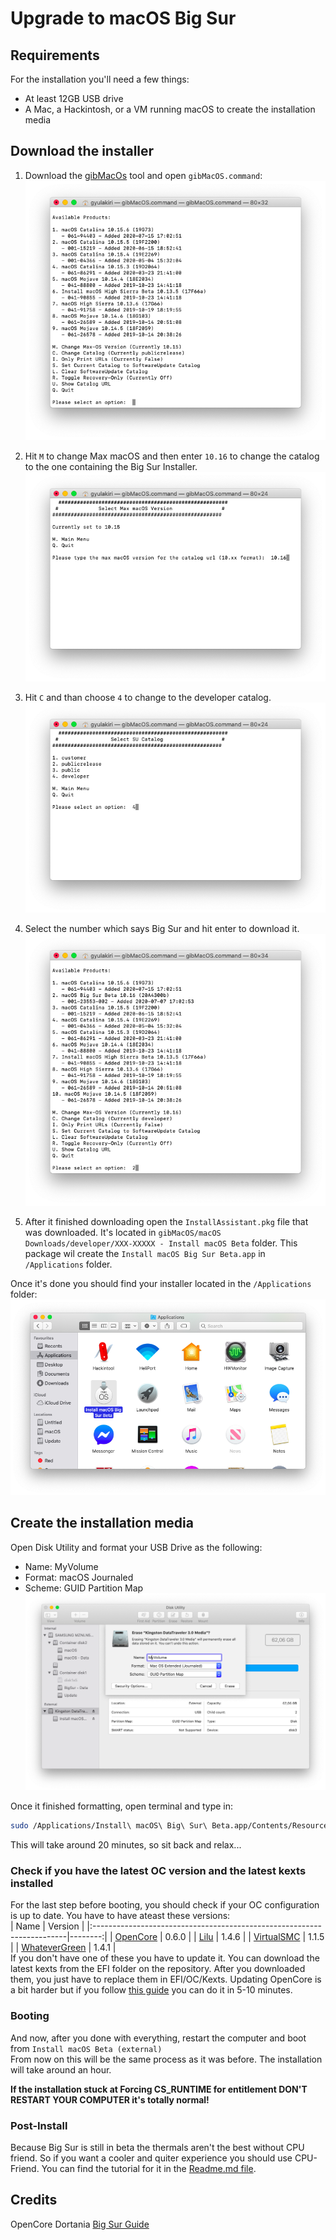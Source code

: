 # Upgrade to macOS Big Sur

## Requirements
For the installation you'll need a few things:  
* At least 12GB USB drive
* A Mac, a Hackintosh, or a VM running macOS to create the installation media


## Download the installer
1. Download the [gibMacOs](https://github.com/corpnewt/gibMacOS) tool and open `gibMacOS.command`:  
![](/Images/BigSurInstallation1.png)

2. Hit `M` to change Max macOS and then enter `10.16` to change the catalog to the one containing the Big Sur Installer.  
![](/Images/BigSurInstallation2.png)

3. Hit `C` and than choose `4` to change to the developer catalog.  
![](/Images/BigSurInstallation3.png)

4. Select the number which says Big Sur and hit enter to download it.  
![](/Images/BigSurInstallation4.png)

5. After it finished downloading open the `InstallAssistant.pkg` file that was downloaded. It's located in `gibMacOS/macOS Downloads/developer/XXX-XXXXX - Install macOS Beta` folder. This package wil create the `Install macOS Big Sur Beta.app` in `/Applications` folder.  


Once it's done you should find your installer located in the `/Applications` folder:  
![](/Images/BigSurInstallation5.png)

## Create the installation media
Open Disk Utility and format your USB Drive as the following: 
* Name: MyVolume
* Format: macOS Journaled
* Scheme: GUID Partition Map  
![](/Images/BigSurInstallation6.png)

Once it finished formatting, open terminal and type in:  

```sh
sudo /Applications/Install\ macOS\ Big\ Sur\ Beta.app/Contents/Resources/createinstallmedia --volume /Volumes/MyVolume
```

This will take around 20 minutes, so sit back and relax...

### Check if you have the latest OC version and the latest kexts installed
For the last step before booting, you should check if your OC configuration is up to date.
You have to have ateast these versions:  
| Name                                                                   | Version |
|:-----------------------------------------------------------------------|--------:|
| [OpenCore](https://github.com/acidanthera/OpenCorePkg/releases)        | 0.6.0   |
| [Lilu](https://github.com/acidanthera/Lilu/releases)                   | 1.4.6   |
| [VirtualSMC](https://github.com/acidanthera/VirtualSMC/releases)       | 1.1.5   |
| [WhateverGreen](https://github.com/acidanthera/WhateverGreen/releases) | 1.4.1   |   
If you don't have one of these you have to update it. You can download the latest kexts from the EFI folder on the repository. After you downloaded them, you just have to replace them in EFI/OC/Kexts. Updating OpenCore is a bit harder but if you follow [this guide](https://dortania.github.io/OpenCore-Post-Install/universal/update.html) you can do it in 5-10 minutes.



### Booting
And now, after you done with everything, restart the computer and boot from `Install macOS Beta (external)`  
From now on this will be the same process as it was before. The installation will take around an hour.

**If the installation stuck at Forcing CS_RUNTIME for entitlement DON'T RESTART YOUR COMPUTER it's totally normal!**

### Post-Install
Because Big Sur is still in beta the thermals aren't the best without CPU friend. So if you want a cooler and quiter experience you should use CPU-Friend. You can find the tutorial for it in the [Readme.md file](../README.MD).

## Credits
OpenCore Dortania [Big Sur Guide](https://dortania.github.io/OpenCore-Install-Guide/extras/big-sur/)
